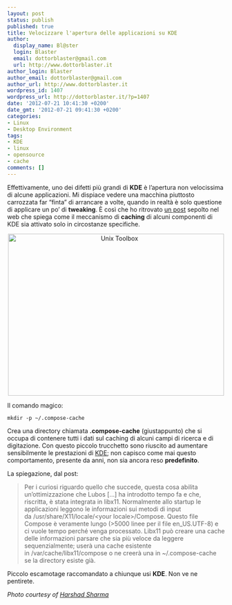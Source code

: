 ```yaml
---
layout: post
status: publish
published: true
title: Velocizzare l'apertura delle applicazioni su KDE
author:
  display_name: Bl@ster
  login: Blaster
  email: dottorblaster@gmail.com
  url: http://www.dottorblaster.it
author_login: Blaster
author_email: dottorblaster@gmail.com
author_url: http://www.dottorblaster.it
wordpress_id: 1407
wordpress_url: http://dottorblaster.it/?p=1407
date: '2012-07-21 10:41:30 +0200'
date_gmt: '2012-07-21 09:41:30 +0200'
categories:
- Linux
- Desktop Environment
tags:
- KDE
- linux
- opensource
- cache
comments: []
---
```

<p>Effettivamente, uno dei difetti più grandi di <strong>KDE</strong> è l’apertura non velocissima di alcune applicazioni. Mi dispiace vedere una macchina piuttosto carrozzata far “finta” di arrancare a volte, quando in realtà è solo questione di applicare un po’ di <strong>tweaking</strong>. È così che ho ritrovato <a href="http://kdemonkey.blogspot.it/2008_04_01_archive.html">un post</a> sepolto nel web che spiega come il meccanismo di <strong>caching</strong> di alcuni componenti di KDE sia attivato solo in circostanze specifiche.</p>
<p style="text-align: center;"><img class="aligncenter" title="Unix Toolbox" src="http://farm1.staticflickr.com/26/45345136_dadb433659.jpg" alt="Unix Toolbox" width="500" height="375" /></p>
<p>Il comando magico:</p>
<p><code>mkdir -p ~/.compose-cache</code></p>
<p>Crea una directory chiamata <strong>.compose-cache</strong> (giustappunto) che si occupa di contenere tutti i dati sul caching di alcuni campi di ricerca e di digitazione. Con questo piccolo trucchetto sono riuscito ad aumentare sensibilmente le prestazioni di <a href="http://kde.org/">KDE</a>; non capisco come mai questo comportamento, presente da anni, non sia ancora reso <strong>predefinito</strong>.</p>
<p>La spiegazione, dal post:</p>
<blockquote><p>Per i curiosi riguardo quello che succede, questa cosa abilita un’ottimizzazione che Lubos [...] ha introdotto tempo fa e che, riscritta, è stata integrata in libx11. Normalmente allo startup le applicazioni leggono le informazioni sui metodi di input da /usr/share/X11/locale/&lt;your locale&gt;/Compose. Questo file Compose è veramente lungo (&gt;5000 linee per il file en_US.UTF-8) e ci vuole tempo perché venga processato. Libx11 può creare una cache delle informazioni parsare che sia più veloce da leggere sequenzialmente; userà una cache esistente in /var/cache/libx11/compose o ne creerà una in ~/.compose-cache se la directory esiste già.</p></blockquote>
<p>Piccolo escamotage raccomandato a chiunque usi <strong>KDE</strong>. Non ve ne pentirete.</p>
<p><em>Photo courtesy of <a href="http://www.flickr.com/photos/harshadsharma/45345136/in/photostream/">Harshad Sharma</a></em></p>
